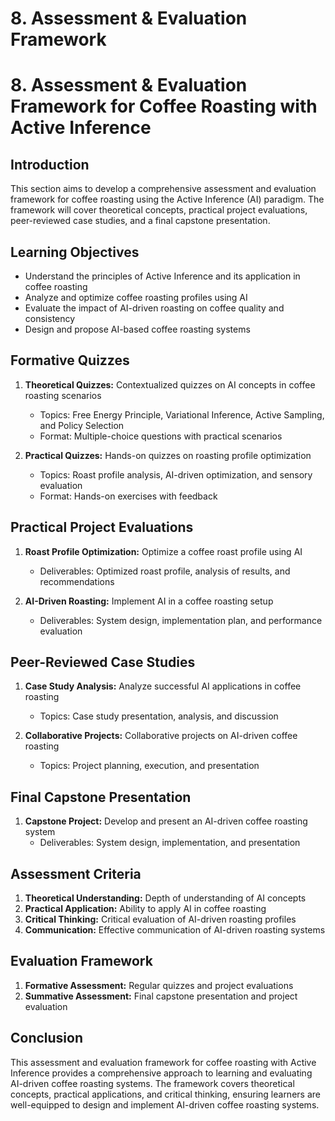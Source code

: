 # 8. Assessment & Evaluation Framework

# 8. Assessment & Evaluation Framework for Coffee Roasting with Active Inference
## Introduction
This section aims to develop a comprehensive assessment and evaluation framework for coffee roasting using the Active Inference (AI) paradigm. The framework will cover theoretical concepts, practical project evaluations, peer-reviewed case studies, and a final capstone presentation.

## Learning Objectives
- Understand the principles of Active Inference and its application in coffee roasting
- Analyze and optimize coffee roasting profiles using AI
- Evaluate the impact of AI-driven roasting on coffee quality and consistency
- Design and propose AI-based coffee roasting systems

## Formative Quizzes
1. **Theoretical Quizzes:** Contextualized quizzes on AI concepts in coffee roasting scenarios
   - Topics: Free Energy Principle, Variational Inference, Active Sampling, and Policy Selection
   - Format: Multiple-choice questions with practical scenarios

2. **Practical Quizzes:** Hands-on quizzes on roasting profile optimization
   - Topics: Roast profile analysis, AI-driven optimization, and sensory evaluation
   - Format: Hands-on exercises with feedback

## Practical Project Evaluations
1. **Roast Profile Optimization:** Optimize a coffee roast profile using AI
   - Deliverables: Optimized roast profile, analysis of results, and recommendations

2. **AI-Driven Roasting:** Implement AI in a coffee roasting setup
   - Deliverables: System design, implementation plan, and performance evaluation

## Peer-Reviewed Case Studies
1. **Case Study Analysis:** Analyze successful AI applications in coffee roasting
   - Topics: Case study presentation, analysis, and discussion

2. **Collaborative Projects:** Collaborative projects on AI-driven coffee roasting
   - Topics: Project planning, execution, and presentation

## Final Capstone Presentation
1. **Capstone Project:** Develop and present an AI-driven coffee roasting system
   - Deliverables: System design, implementation, and presentation

## Assessment Criteria
1. **Theoretical Understanding:** Depth of understanding of AI concepts
2. **Practical Application:** Ability to apply AI in coffee roasting
3. **Critical Thinking:** Critical evaluation of AI-driven roasting profiles
4. **Communication:** Effective communication of AI-driven roasting systems

## Evaluation Framework
1. **Formative Assessment:** Regular quizzes and project evaluations
2. **Summative Assessment:** Final capstone presentation and project evaluation

## Conclusion
This assessment and evaluation framework for coffee roasting with Active Inference provides a comprehensive approach to learning and evaluating AI-driven coffee roasting systems. The framework covers theoretical concepts, practical applications, and critical thinking, ensuring learners are well-equipped to design and implement AI-driven coffee roasting systems.